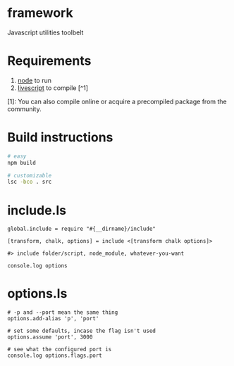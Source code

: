 # framework
Javascript utilities toolbelt

# Requirements
1. [node](https://nodejs.org/) to run
1. [livescript](http://livescript.net/) to compile [^1]

[1]: You can also compile online or acquire a precompiled package from the community.
# Build instructions
```bash
# easy
npm build

# customizable
lsc -bco . src
```
# include.ls

```livescript
global.include = require "#{__dirname}/include"

[transform, chalk, options] = include <[transform chalk options]>

#> include folder/script, node_module, whatever-you-want

console.log options
```
# options.ls
```livescript
# -p and --port mean the same thing
options.add-alias 'p', 'port'

# set some defaults, incase the flag isn't used
options.assume 'port', 3000

# see what the configured port is
console.log options.flags.port
```
